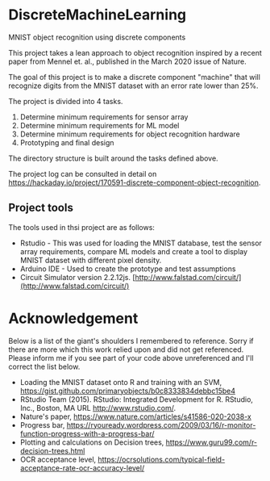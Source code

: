 # DiscreteMachineLearning
MNIST object recognition using discrete components

This project takes a lean approach to object recognition inspired by a recent paper from Mennel et. al., published in the March 2020 issue of Nature. 

The goal of this project is to make a discrete component "machine" that will recognize digits from the MNIST dataset with an error rate lower than 25%.

The project is divided into 4 tasks.
   1. Determine minimum requirements for sensor array
   1. Determine minimum requirements for ML model
   1. Determine minimum requirements for object recognition hardware
   1. Prototyping and final design
   
The directory structure is built around the tasks defined above.

The project log can be consulted in detail on https://hackaday.io/project/170591-discrete-component-object-recognition.

## Project tools
The tools used in thsi project are as follows:
   * Rstudio - This was used for loading the MNIST database, test the sensor array requirements, compare ML models and create a tool to display MNIST dataset with different pixel density.
   * Arduino IDE - Used to create the prototype and test assumptions
   * Circuit Simulator version 2.2.12js. [http://www.falstad.com/circuit/](http://www.falstad.com/circuit/)
   
# Acknowledgement

Below is a list of the giant's shoulders I remembered to reference. Sorry if there are more which this work relied upon and did not get referenced. Please inform me if you see part of your code above unreferenced and I'll correct the list below.

* Loading the MNIST dataset onto R and training with an SVM, https://gist.github.com/primaryobjects/b0c8333834debbc15be4
* RStudio Team (2015). RStudio: Integrated Development for R. RStudio, Inc., Boston, MA URL http://www.rstudio.com/.
* Nature's paper, https://www.nature.com/articles/s41586-020-2038-x
* Progress bar, https://ryouready.wordpress.com/2009/03/16/r-monitor-function-progress-with-a-progress-bar/
* Plotting and calculations on Decision trees, https://www.guru99.com/r-decision-trees.html
* OCR acceptance level, https://ocrsolutions.com/typical-field-acceptance-rate-ocr-accuracy-level/
